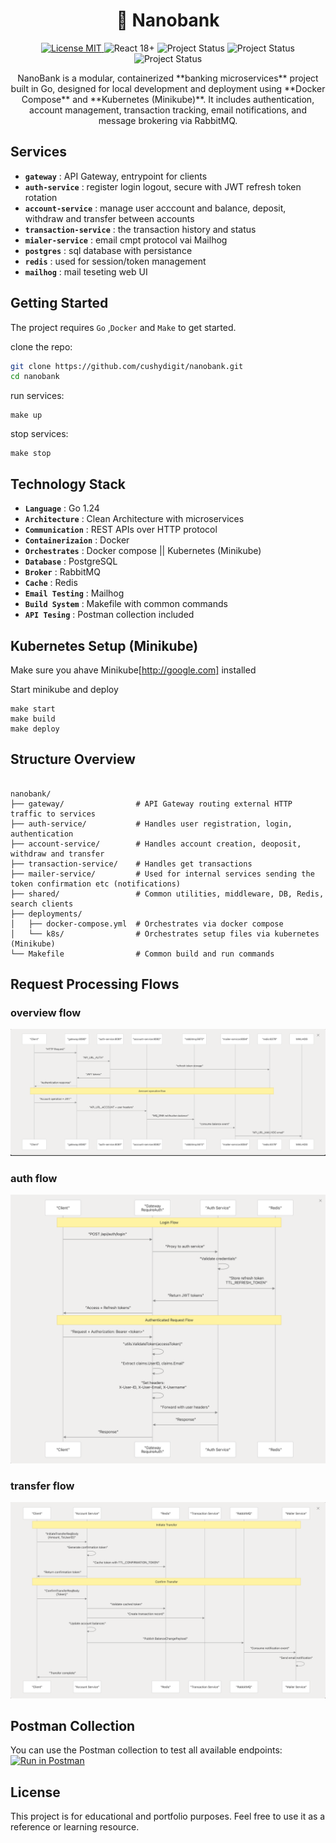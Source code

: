 <h1 align="center">
    🏬 Nanobank 
</h1>
<p align="center">
  <a href="https://github.com/cushydigit/microstore/LICENSE">
    <img src="https://img.shields.io/badge/license-MIT-green.svg" alt="License MIT">
  </a>
  <img src="https://img.shields.io/badge/Go-1.24-blue.svg" alt="React 18+">
  <img src="https://img.shields.io/badge/Build-Passing-brightgreen.svg" alt="Project Status">
  <img src="https://img.shields.io/badge/Docker-Enabled-blue.svg" alt="Project Status">
  <img src="https://img.shields.io/badge/PostgreSQL-Supported-blue.svg" alt="Project Status">
</p>
<p align="center">
NanoBank is a modular, containerized **banking microservices** project built in Go, designed for local development and deployment using **Docker Compose** and **Kubernetes (Minikube)**. It includes authentication, account management, transaction tracking, email notifications, and message brokering via RabbitMQ.
</p>

## Services 

- **`gateway`** : API Gateway, entrypoint for clients
- **`auth-service`** : register login logout, secure with JWT refresh token rotation
- **`account-service`** : manage user acccount and balance, deposit, withdraw and transfer between accounts
- **`transaction-service`** : the transaction history and status
- **`mialer-service`** : email cmpt protocol vai Mailhog
- **`postgres`** : sql database with persistance
- **`redis`** : used for session/token management
- **`mailhog`** : mail teseting web UI 

## Getting Started

The project requires `Go` ,`Docker` and `Make` to get started.

clone the repo:
```bash
git clone https://github.com/cushydigit/nanobank.git
cd nanobank
```

run services:
```
make up
```

stop services:
```
make stop
```

## Technology Stack 

- **`Language`** : Go 1.24
- **`Architecture`** : Clean Architecture with microservices
- **`Communication`** : REST APIs over HTTP protocol
- **`Containerizaion`** : Docker
- **`Orchestrates`** : Docker compose || Kubernetes (Minikube)
- **`Database`** : PostgreSQL
- **`Broker`** : RabbitMQ
- **`Cache`** : Redis 
- **`Email Testing`** : Mailhog
- **`Build System`** : Makefile with common commands
- **`API Tesing`** : Postman collection included

## Kubernetes Setup (Minikube)
Make sure you ahave Minikube[http://google.com] installed

Start minikube and deploy
```
make start
make build
make deploy
```

## Structure Overview

```tree

nanobank/
├── gateway/                # API Gateway routing external HTTP traffic to services
├── auth-service/           # Handles user registration, login, authentication
├── account-service/        # Handles account creation, deoposit, withdraw and transfer
├── transaction-service/    # Handles get transactions
├── mailer-service/         # Used for internal services sending the token confirmation etc (notifications)
├── shared/                 # Common utilities, middleware, DB, Redis, search clients
├── deployments/            
│   ├── docker-compose.yml  # Orchestrates via docker compose
│   └── k8s/                # Orchestrates setup files via kubernetes (Minikube) 
└── Makefile                # Common build and run commands

```

## Request Processing Flows

### overview flow

![flow-overview](./assets/nanobank_flow_overview.png)

### auth flow
![flow-auth](./assets/nanobank_auth_flow.png)

### transfer flow 
![flow-transfer](./assets/nanobank_data_flow.png)

## Postman Collection

You can use the Postman collection to test all available endpoints:
[![Run in Postman](https://run.pstmn.io/button.svg)](https://www.postman.com/material-astronaut-37601285/workspace/cushydigit/collection/21076955-fe36b2ea-fa91-4ae1-a392-c70e2a5b8a48?action=share&creator=21076955)

## License

This project is for educational and portfolio purposes. Feel free to use it as a reference or learning resource.


